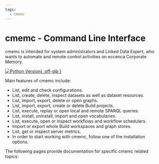 ```yaml
---
tags:
  - cmemc
---
```

# cmemc - Command Line Interface

cmemc is intended for system administrators and Linked Data Expert, who wants to automate and remote control activities on eccenca Corporate Memory.

[![Python Version](https://img.shields.io/pypi/pyversions/cmem-cmemc.svg "Python Version"){ .off-glb }](https://pypi.org/project/cmem-cmemc/)


Main features of cmemc include:

* List, edit and check configurations.
* List, create, delete, inspect datasets as well as dataset resources.
* List, import, export, delete or open graphs.
* List, import, export, create or delete Build projects.
* List, execute, replay or open local and remote SPARQL queries.
* List, install, uninstall, import and open vocabularies.
* List, execute, open or inspect workflows and workflow schedulers.
* Import or export whole Build workspaces and graph stores.
* List, get or inspect server metrics.
* In order to start working with cmemc, follow one of the installation options.

The following pages provide documentation for specific cmemc related topics:


